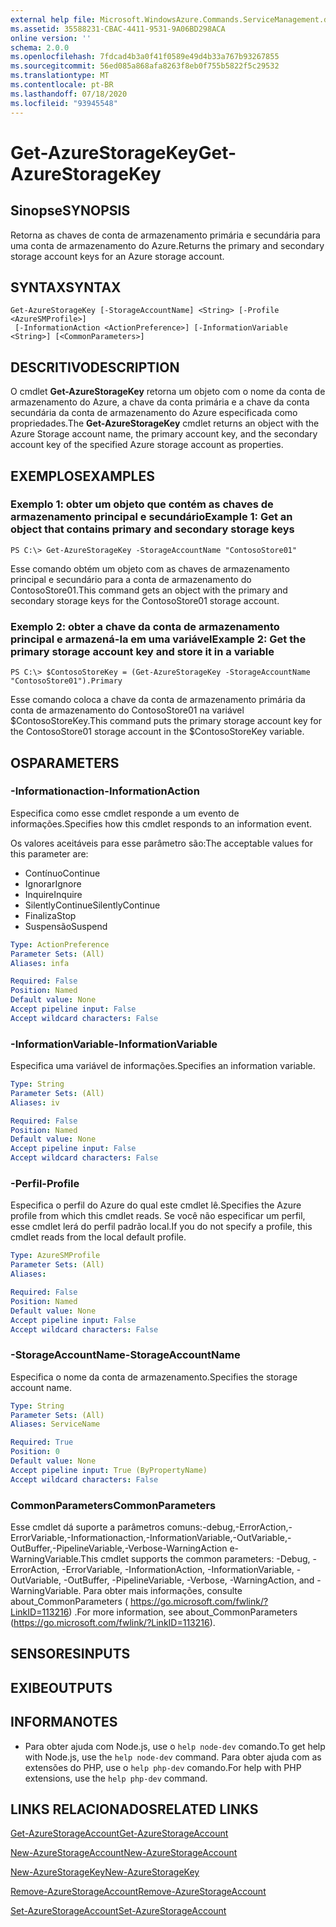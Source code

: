 ```yaml
---
external help file: Microsoft.WindowsAzure.Commands.ServiceManagement.dll-Help.xml
ms.assetid: 35588231-CBAC-4411-9531-9A06BD298ACA
online version: ''
schema: 2.0.0
ms.openlocfilehash: 7fdcad4b3a0f41f0589e49d4b33a767b93267855
ms.sourcegitcommit: 56ed085a868afa8263f8eb0f755b5822f5c29532
ms.translationtype: MT
ms.contentlocale: pt-BR
ms.lasthandoff: 07/18/2020
ms.locfileid: "93945548"
---
```

# <span data-ttu-id="cccec-101">Get-AzureStorageKey</span><span class="sxs-lookup"><span data-stu-id="cccec-101">Get-AzureStorageKey</span></span>

## <span data-ttu-id="cccec-102">Sinopse</span><span class="sxs-lookup"><span data-stu-id="cccec-102">SYNOPSIS</span></span>
<span data-ttu-id="cccec-103">Retorna as chaves de conta de armazenamento primária e secundária para uma conta de armazenamento do Azure.</span><span class="sxs-lookup"><span data-stu-id="cccec-103">Returns the primary and secondary storage account keys for an Azure storage account.</span></span>

## <span data-ttu-id="cccec-104">SYNTAX</span><span class="sxs-lookup"><span data-stu-id="cccec-104">SYNTAX</span></span>

```
Get-AzureStorageKey [-StorageAccountName] <String> [-Profile <AzureSMProfile>]
 [-InformationAction <ActionPreference>] [-InformationVariable <String>] [<CommonParameters>]
```

## <span data-ttu-id="cccec-105">DESCRITIVO</span><span class="sxs-lookup"><span data-stu-id="cccec-105">DESCRIPTION</span></span>
<span data-ttu-id="cccec-106">O cmdlet **Get-AzureStorageKey** retorna um objeto com o nome da conta de armazenamento do Azure, a chave da conta primária e a chave da conta secundária da conta de armazenamento do Azure especificada como propriedades.</span><span class="sxs-lookup"><span data-stu-id="cccec-106">The **Get-AzureStorageKey** cmdlet returns an object with the Azure Storage account name, the primary account key, and the secondary account key of the specified Azure storage account as properties.</span></span>

## <span data-ttu-id="cccec-107">EXEMPLOS</span><span class="sxs-lookup"><span data-stu-id="cccec-107">EXAMPLES</span></span>

### <span data-ttu-id="cccec-108">Exemplo 1: obter um objeto que contém as chaves de armazenamento principal e secundário</span><span class="sxs-lookup"><span data-stu-id="cccec-108">Example 1: Get an object that contains primary and secondary storage keys</span></span>
```
PS C:\> Get-AzureStorageKey -StorageAccountName "ContosoStore01"
```

<span data-ttu-id="cccec-109">Esse comando obtém um objeto com as chaves de armazenamento principal e secundário para a conta de armazenamento do ContosoStore01.</span><span class="sxs-lookup"><span data-stu-id="cccec-109">This command gets an object with the primary and secondary storage keys for the ContosoStore01 storage account.</span></span>

### <span data-ttu-id="cccec-110">Exemplo 2: obter a chave da conta de armazenamento principal e armazená-la em uma variável</span><span class="sxs-lookup"><span data-stu-id="cccec-110">Example 2: Get the primary storage account key and store it in a variable</span></span>
```
PS C:\> $ContosoStoreKey = (Get-AzureStorageKey -StorageAccountName "ContosoStore01").Primary
```

<span data-ttu-id="cccec-111">Esse comando coloca a chave da conta de armazenamento primária da conta de armazenamento do ContosoStore01 na variável $ContosoStoreKey.</span><span class="sxs-lookup"><span data-stu-id="cccec-111">This command puts the primary storage account key for the ContosoStore01 storage account in the $ContosoStoreKey variable.</span></span>

## <span data-ttu-id="cccec-112">OS</span><span class="sxs-lookup"><span data-stu-id="cccec-112">PARAMETERS</span></span>

### <span data-ttu-id="cccec-113">-Informationaction</span><span class="sxs-lookup"><span data-stu-id="cccec-113">-InformationAction</span></span>
<span data-ttu-id="cccec-114">Especifica como esse cmdlet responde a um evento de informações.</span><span class="sxs-lookup"><span data-stu-id="cccec-114">Specifies how this cmdlet responds to an information event.</span></span>

<span data-ttu-id="cccec-115">Os valores aceitáveis para esse parâmetro são:</span><span class="sxs-lookup"><span data-stu-id="cccec-115">The acceptable values for this parameter are:</span></span>

- <span data-ttu-id="cccec-116">Contínuo</span><span class="sxs-lookup"><span data-stu-id="cccec-116">Continue</span></span>
- <span data-ttu-id="cccec-117">Ignorar</span><span class="sxs-lookup"><span data-stu-id="cccec-117">Ignore</span></span>
- <span data-ttu-id="cccec-118">Inquire</span><span class="sxs-lookup"><span data-stu-id="cccec-118">Inquire</span></span>
- <span data-ttu-id="cccec-119">SilentlyContinue</span><span class="sxs-lookup"><span data-stu-id="cccec-119">SilentlyContinue</span></span>
- <span data-ttu-id="cccec-120">Finaliza</span><span class="sxs-lookup"><span data-stu-id="cccec-120">Stop</span></span>
- <span data-ttu-id="cccec-121">Suspensão</span><span class="sxs-lookup"><span data-stu-id="cccec-121">Suspend</span></span>

```yaml
Type: ActionPreference
Parameter Sets: (All)
Aliases: infa

Required: False
Position: Named
Default value: None
Accept pipeline input: False
Accept wildcard characters: False
```

### <span data-ttu-id="cccec-122">-InformationVariable</span><span class="sxs-lookup"><span data-stu-id="cccec-122">-InformationVariable</span></span>
<span data-ttu-id="cccec-123">Especifica uma variável de informações.</span><span class="sxs-lookup"><span data-stu-id="cccec-123">Specifies an information variable.</span></span>

```yaml
Type: String
Parameter Sets: (All)
Aliases: iv

Required: False
Position: Named
Default value: None
Accept pipeline input: False
Accept wildcard characters: False
```

### <span data-ttu-id="cccec-124">-Perfil</span><span class="sxs-lookup"><span data-stu-id="cccec-124">-Profile</span></span>
<span data-ttu-id="cccec-125">Especifica o perfil do Azure do qual este cmdlet lê.</span><span class="sxs-lookup"><span data-stu-id="cccec-125">Specifies the Azure profile from which this cmdlet reads.</span></span>
<span data-ttu-id="cccec-126">Se você não especificar um perfil, esse cmdlet lerá do perfil padrão local.</span><span class="sxs-lookup"><span data-stu-id="cccec-126">If you do not specify a profile, this cmdlet reads from the local default profile.</span></span>

```yaml
Type: AzureSMProfile
Parameter Sets: (All)
Aliases: 

Required: False
Position: Named
Default value: None
Accept pipeline input: False
Accept wildcard characters: False
```

### <span data-ttu-id="cccec-127">-StorageAccountName</span><span class="sxs-lookup"><span data-stu-id="cccec-127">-StorageAccountName</span></span>
<span data-ttu-id="cccec-128">Especifica o nome da conta de armazenamento.</span><span class="sxs-lookup"><span data-stu-id="cccec-128">Specifies the storage account name.</span></span>

```yaml
Type: String
Parameter Sets: (All)
Aliases: ServiceName

Required: True
Position: 0
Default value: None
Accept pipeline input: True (ByPropertyName)
Accept wildcard characters: False
```

### <span data-ttu-id="cccec-129">CommonParameters</span><span class="sxs-lookup"><span data-stu-id="cccec-129">CommonParameters</span></span>
<span data-ttu-id="cccec-130">Esse cmdlet dá suporte a parâmetros comuns:-debug,-ErrorAction,-ErrorVariable,-Informationaction,-InformationVariable,-OutVariable,-OutBuffer,-PipelineVariable,-Verbose-WarningAction e-WarningVariable.</span><span class="sxs-lookup"><span data-stu-id="cccec-130">This cmdlet supports the common parameters: -Debug, -ErrorAction, -ErrorVariable, -InformationAction, -InformationVariable, -OutVariable, -OutBuffer, -PipelineVariable, -Verbose, -WarningAction, and -WarningVariable.</span></span> <span data-ttu-id="cccec-131">Para obter mais informações, consulte about_CommonParameters ( https://go.microsoft.com/fwlink/?LinkID=113216) .</span><span class="sxs-lookup"><span data-stu-id="cccec-131">For more information, see about_CommonParameters (https://go.microsoft.com/fwlink/?LinkID=113216).</span></span>

## <span data-ttu-id="cccec-132">SENSORES</span><span class="sxs-lookup"><span data-stu-id="cccec-132">INPUTS</span></span>

## <span data-ttu-id="cccec-133">EXIBE</span><span class="sxs-lookup"><span data-stu-id="cccec-133">OUTPUTS</span></span>

## <span data-ttu-id="cccec-134">INFORMA</span><span class="sxs-lookup"><span data-stu-id="cccec-134">NOTES</span></span>
* <span data-ttu-id="cccec-135">Para obter ajuda com Node.js, use o `help node-dev` comando.</span><span class="sxs-lookup"><span data-stu-id="cccec-135">To get help with Node.js, use the `help node-dev` command.</span></span> <span data-ttu-id="cccec-136">Para obter ajuda com as extensões do PHP, use o `help php-dev` comando.</span><span class="sxs-lookup"><span data-stu-id="cccec-136">For help with PHP extensions, use the `help php-dev` command.</span></span>

## <span data-ttu-id="cccec-137">LINKS RELACIONADOS</span><span class="sxs-lookup"><span data-stu-id="cccec-137">RELATED LINKS</span></span>

[<span data-ttu-id="cccec-138">Get-AzureStorageAccount</span><span class="sxs-lookup"><span data-stu-id="cccec-138">Get-AzureStorageAccount</span></span>](./Get-AzureStorageAccount.md)

[<span data-ttu-id="cccec-139">New-AzureStorageAccount</span><span class="sxs-lookup"><span data-stu-id="cccec-139">New-AzureStorageAccount</span></span>](./New-AzureStorageAccount.md)

[<span data-ttu-id="cccec-140">New-AzureStorageKey</span><span class="sxs-lookup"><span data-stu-id="cccec-140">New-AzureStorageKey</span></span>](./New-AzureStorageKey.md)

[<span data-ttu-id="cccec-141">Remove-AzureStorageAccount</span><span class="sxs-lookup"><span data-stu-id="cccec-141">Remove-AzureStorageAccount</span></span>](./Remove-AzureStorageAccount.md)

[<span data-ttu-id="cccec-142">Set-AzureStorageAccount</span><span class="sxs-lookup"><span data-stu-id="cccec-142">Set-AzureStorageAccount</span></span>](./Set-AzureStorageAccount.md)


